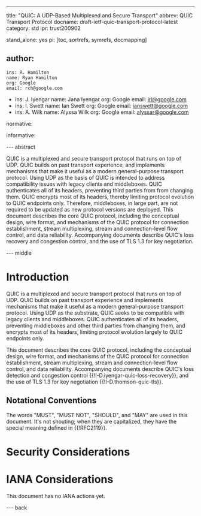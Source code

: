 ---
title: "QUIC: A UDP-Based Multiplexed and Secure Transport"
abbrev: QUIC Transport Protocol
docname: draft-ietf-quic-transport-protocol-latest
category: std
ipr: trust200902

stand_alone: yes
pi: [toc, sortrefs, symrefs, docmapping]

author:
 -
    ins: R. Hamilton
    name: Ryan Hamilton
    org: Google
    email: rch@google.com
 -
    ins: J. Iyengar
    name: Jana Iyengar
    org: Google
    email: jri@google.com
 -
    ins: I. Swett
    name: Ian Swett
    org: Google
    email: ianswett@google.com
 -
    ins: A. Wilk
    name: Alyssa Wilk
    org: Google
    email: alyssar@google.com

normative:


informative:


--- abstract

QUIC is a multiplexed and secure transport protocol that runs on top
of UDP.  QUIC builds on past transport experience, and implements
mechanisms that make it useful as a modern general-purpose transport
protocol.  Using UDP as the basis of QUIC is intended to address
compatibility issues with legacy clients and middleboxes.  QUIC
authenticates all of its headers, preventing third parties from from
changing them.  QUIC encrypts most of its headers, thereby limiting
protocol evolution to QUIC endpoints only.  Therefore, middleboxes, in
large part, are not required to be updated as new protocol versions
are deployed.  This document describes the core QUIC protocol,
including the conceptual design, wire format, and mechanisms of the
QUIC protocol for connection establishment, stream multiplexing,
stream and connection-level flow control, and data reliability.
Accompanying documents describe QUIC's loss recovery and congestion
control, and the use of TLS 1.3 for key negotiation.

--- middle

# Introduction

QUIC is a multiplexed and secure transport protocol that runs on top
of UDP.  QUIC builds on past transport experience and implements
mechanisms that make it useful as a modern general-purpose transport
protocol.  Using UDP as the substrate, QUIC seeks to be compatible
with legacy clients and middleboxes.  QUIC authenticates all of its
headers, preventing middleboxes and other third parties from changing
them, and encrypts most of its headers, limiting protocol evolution
largely to QUIC endpoints only.

This document describes the core QUIC protocol, including the
conceptual design, wire format, and mechanisms of the QUIC protocol
for connection establishment, stream multiplexing, stream and
connection-level flow control, and data reliability.  Accompanying
documents describe QUIC's loss detection and congestion control
{{!I-D.iyengar-quic-loss-recovery}}, and the use of TLS 1.3 for key
negotiation {{!I-D.thomson-quic-tls}}.

## Notational Conventions

The words "MUST", "MUST NOT", "SHOULD", and "MAY" are used in this document.
It's not shouting; when they are capitalized, they have the special meaning
defined in {{!RFC2119}}.

# Security Considerations

# IANA Considerations

This document has no IANA actions yet.


--- back
